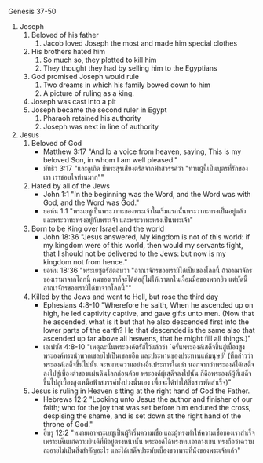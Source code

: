 Genesis 37-50

1. Joseph
	1. Beloved of his father
		1. Jacob loved Joseph the most and made him special clothes
	2. His brothers hated him
		1. So much so, they plotted to kill him
		2. They thought they had by selling him to the Egyptians
	3. God promised Joseph would rule
		1. Two dreams in which his family bowed down to him
		2. A picture of ruling as a king.
	4. Joseph was cast into a pit
	5. Joseph became the second ruler in Egypt
		1. Pharaoh retained his authority
		2. Joseph was next in line of authority
2. Jesus
	1. Beloved of God
		- Matthew 3:17 "And lo a voice from heaven, saying, This is my beloved Son, in whom I am well pleased."
		- มัทธิว 3:17 "และดูเถิด มีพระสุรเสียงตรัสจากฟ้าสวรรค์ว่า "ท่านผู้นี้เป็นบุตรที่รักของเรา เราชอบใจท่านมาก""
	2. Hated by all of the Jews
		- John 1:1 "In the beginning was the Word, and the Word was with God, and the Word was God."
		- ยอห์น 1:1 "พระเยซูเป็นพระวาทะของพระเจ้าในเริ่มแรกนั้นพระวาทะทรงเป็นอยู่แล้ว และพระวาทะทรงอยู่กับพระเจ้า และพระวาทะทรงเป็นพระเจ้า"
	3. Born to be King over Israel and the world
		- John 18:36 "Jesus answered, My kingdom is not of this world: if my kingdom were of this world, then would my servants fight, that I should not be delivered to the Jews: but now is my kingdom not from hence."
		- ยอห์น 18:36 "พระเยซูตรัสตอบว่า "อาณาจักรของเรามิได้เป็นของโลกนี้ ถ้าอาณาจักรของเรามาจากโลกนี้ คนของเราก็จะได้ต่อสู้ไม่ให้เราตกในเงื้อมมือของพวกยิว แต่บัดนี้อาณาจักรของเรามิได้มาจากโลกนี้""
	4. Killed by the Jews and went to Hell, but rose the third day
		- Ephesians 4:8-10 "Wherefore he saith, When he ascended up on high, he led captivity captive, and gave gifts unto men. (Now that he ascended, what is it but that he also descended first into the lower parts of the earth? He that descended is the same also that ascended up far above all heavens, that he might fill all things.)"
		- เอเฟซัส 4:8-10 "เหตุฉะนั้นพระองค์ตรัสไว้แล้วว่า \`ครั้นพระองค์เสด็จขึ้นสู่เบื้องสูง พระองค์ทรงนำพวกเชลยไปเป็นเชลยอีก และประทานของประทานแก่มนุษย์' (ที่กล่าวว่าพระองค์เสด็จขึ้นไปนั้น จะหมายความอย่างอื่นประการใดเล่า นอกจากว่าพระองค์ได้เสด็จลงไปสู่เบื้องต่ำของแผ่นดินโลกก่อนด้วย พระองค์ผู้เสด็จลงไปนั้น ก็คือพระองค์ผู้ที่เสด็จขึ้นไปสู่เบื้องสูงเหนือฟ้าสวรรค์ทั้งปวงนั่นเอง เพื่อจะได้ทำให้สิ่งสารพัดสำเร็จ)"
	5. Jesus is ruling in Heaven sitting at the right hand of God the Father.
		- Hebrews 12:2 "Looking unto Jesus the author and finisher of our faith; who for the joy that was set before him endured the cross, despising the shame, and is set down at the right hand of the throne of God."
		- ฮีบรู 12:2 "หมายเอาพระเยซูเป็นผู้ริเริ่มความเชื่อ และผู้ทรงทำให้ความเชื่อของเราสำเร็จ เพราะเห็นแก่ความยินดีที่มีอยู่ตรงหน้านั้น พระองค์ได้ทรงทนเอากางเขน ทรงถือว่าความละอายไม่เป็นสิ่งสำคัญอะไร และได้เสด็จประทับเบื้องขวาพระที่นั่งของพระเจ้าแล้ว"